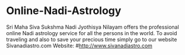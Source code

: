 # Online-Nadi-Astrology
Sri Maha Siva Sukshma Nadi Jyothisya Nilayam  offers the professional online Nadi astrology service for all the persons in the world. To avoid traveling and also to save your precious time simply go to our website Sivanadiastro.com Website: #http://www.sivanadiastro.com
